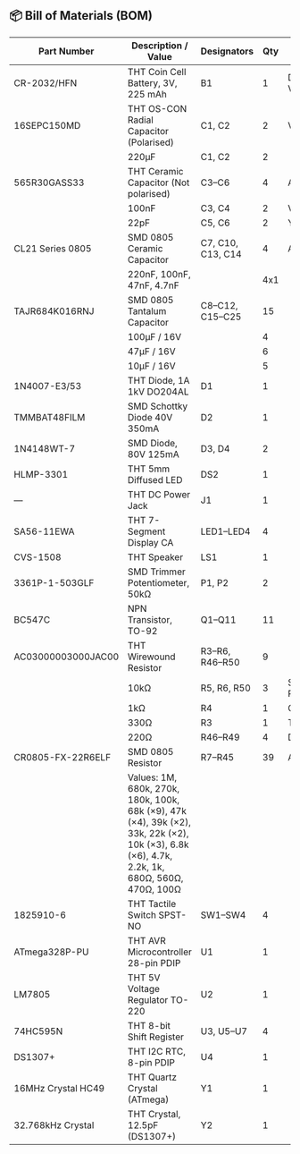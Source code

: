 
## 📦 Bill of Materials (BOM)

| **Part Number**         | **Description / Value**                         | **Designators**            | **Qty** | **Supports**                  |
|-------------------------|-------------------------------------------------|----------------------------|---------|-------------------------------|
| CR-2032/HFN             | THT Coin Cell Battery, 3V, 225 mAh              | B1                         | 1       | DS1307+ VBAT                  |
| 16SEPC150MD             | THT OS-CON Radial Capacitor (Polarised)         | C1, C2                     | 2       | VCC                           |
|                         | 220µF                                           | C1, C2                     | 2       |                               |
| 565R30GASS33            | THT Ceramic Capacitor (Not polarised)           | C3–C6                      | 4       | ATMEGA                        |
|                         | 100nF                                           | C3, C4                     | 2       | VCC                           |
|                         | 22pF                                            | C5, C6                     | 2       | Y1 Crystal                    |
| CL21 Series 0805        | SMD 0805 Ceramic Capacitor                      | C7, C10, C13, C14          | 4       | ALARM                         |
|                         | 220nF, 100nF, 47nF, 4.7nF                       |                            | 4x1     |                               |
| TAJR684K016RNJ          | SMD 0805 Tantalum Capacitor                     | C8–C12, C15–C25            | 15      |                               |
|                         | 100µF / 16V                                     |                            | 4       |                               |
|                         | 47µF / 16V                                      |                            | 6       |                               |
|                         | 10µF / 16V                                      |                            | 5       |                               |
| 1N4007-E3/53            | THT Diode, 1A 1kV DO204AL                       | D1                         | 1       |                               |
| TMMBAT48FILM            | SMD Schottky Diode 40V 350mA                    | D2                         | 1       |                               |
| 1N4148WT-7              | SMD Diode, 80V 125mA                            | D3, D4                     | 2       |                               |
| HLMP-3301               | THT 5mm Diffused LED                            | DS2                        | 1       |                               |
| —                       | THT DC Power Jack                               | J1                         | 1       |                               |
| SA56-11EWA              | THT 7-Segment Display CA                        | LED1–LED4                  | 4       |                               |
| CVS-1508                | THT Speaker                                     | LS1                        | 1       |                               |
| 3361P-1-503GLF          | SMD Trimmer Potentiometer, 50kΩ                 | P1, P2                     | 2       |                               |
| BC547C                  | NPN Transistor, TO-92                           | Q1–Q11                     | 11      |                               |
| AC03000003000JAC00      | THT Wirewound Resistor                          | R3–R6, R46–R50             | 9       |                               |
|                         | 10kΩ                                             | R5, R6, R50               | 3       | SDA, SCL, RESET               |
|                         | 1kΩ                                              | R4                        | 1       | CTRL_ALARM                    |
|                         | 330Ω                                             | R3                        | 1       | TEST_LED                      |
|                         | 220Ω                                             | R46–R49                   | 4       | DISPLAY                       |
| CR0805-FX-22R6ELF       | SMD 0805 Resistor                               | R7–R45                     | 39      | ALARM                         |
|                         | Values: 1M, 680k, 270k, 180k, 100k, 68k (×9), 47k (×4), 39k (×2), 33k, 22k (×2), 10k (×3), 6.8k (×6), 4.7k, 2.2k, 1k, 680Ω, 560Ω, 470Ω, 100Ω | 
| 1825910-6               | THT Tactile Switch SPST-NO                     | SW1–SW4                    | 4        |                               |
| ATmega328P-PU           | THT AVR Microcontroller 28-pin PDIP            | U1                         | 1        |                               |
| LM7805                  | THT 5V Voltage Regulator TO-220                | U2                         | 1        |                               |
| 74HC595N                | THT 8-bit Shift Register                       | U3, U5–U7                  | 4        |                               |
| DS1307+                 | THT I2C RTC, 8-pin PDIP                         | U4                        | 1        |                               |
| 16MHz Crystal HC49      | THT Quartz Crystal (ATmega)                    | Y1                         | 1        |                               |
| 32.768kHz Crystal       | THT Crystal, 12.5pF (DS1307+)                   | Y2                        | 1        |                               |